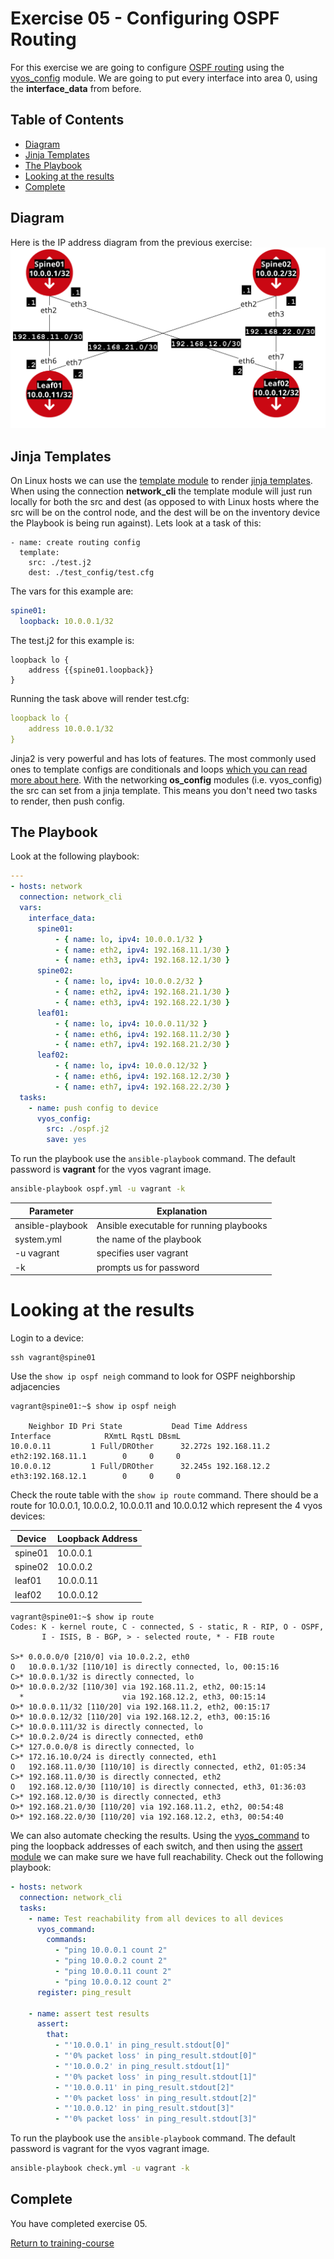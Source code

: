 # Exercise 05 - Configuring OSPF Routing

For this exercise we are going to configure [OSPF routing](https://en.wikipedia.org/wiki/Open_Shortest_Path_First) using the [vyos_config](http://docs.ansible.com/ansible/latest/vyos_config_module.html) module.  We are going to put every interface into area 0, using the **interface_data** from before.

## Table of Contents

- [Diagram](#Diagram)
- [Jinja Templates](#jinja-templates)
- [The Playbook](#the-playbook)
- [Looking at the results](#looking-at-the-results)
- [Complete](#complete)

## Diagram
Here is the IP address diagram from the previous exercise:
![diagram](../exercise04/ipaddress_diagram.png)

## Jinja Templates

On Linux hosts we can use the [template module](http://docs.ansible.com/ansible/latest/template_module.html) to render [jinja templates](http://jinja.pocoo.org/).  When using the connection **network_cli** the template module will just run locally for both the src and dest (as opposed to with Linux hosts where the src will be on the control node, and the dest will be on the inventory device the Playbook is being run against).  Lets look at a task of this:

```
- name: create routing config
  template:
    src: ./test.j2
    dest: ./test_config/test.cfg
```

The vars for this example are:

```yaml
spine01:
  loopback: 10.0.0.1/32
```

The test.j2 for this example is:
```
loopback lo {
    address {{spine01.loopback}}
}
```

Running the task above will render test.cfg:

```yaml
loopback lo {
    address 10.0.0.1/32
}
```

Jinja2 is very powerful and has lots of features.  The most commonly used ones to template configs are conditionals and loops [which you can read more about here](http://jinja.pocoo.org/docs/2.10/templates/).  With the networking **os_config** modules (i.e. vyos_config) the src can set from a jinja template.  This means you don't need two tasks to render, then push config.

## The Playbook
Look at the following playbook:

```yml
---
- hosts: network
  connection: network_cli
  vars:
    interface_data:
      spine01:
          - { name: lo, ipv4: 10.0.0.1/32 }
          - { name: eth2, ipv4: 192.168.11.1/30 }
          - { name: eth3, ipv4: 192.168.12.1/30 }
      spine02:
          - { name: lo, ipv4: 10.0.0.2/32 }
          - { name: eth2, ipv4: 192.168.21.1/30 }
          - { name: eth3, ipv4: 192.168.22.1/30 }
      leaf01:
          - { name: lo, ipv4: 10.0.0.11/32 }
          - { name: eth6, ipv4: 192.168.11.2/30 }
          - { name: eth7, ipv4: 192.168.21.2/30 }
      leaf02:
          - { name: lo, ipv4: 10.0.0.12/32 }
          - { name: eth6, ipv4: 192.168.12.2/30 }
          - { name: eth7, ipv4: 192.168.22.2/30 }
  tasks:
    - name: push config to device
      vyos_config:
        src: ./ospf.j2
        save: yes
```

To run the playbook use the `ansible-playbook` command.  The default password is **vagrant** for the vyos vagrant image.

```bash
ansible-playbook ospf.yml -u vagrant -k
```
Parameter | Explanation
------------ | -------------
ansible-playbook | Ansible executable for running playbooks
system.yml | the name of the playbook
-u vagrant | specifies user vagrant
-k | prompts us for password

# Looking at the results

Login to a device:
```
ssh vagrant@spine01
```

Use the `show ip ospf neigh` command to look for OSPF neighborship adjacencies

```
vagrant@spine01:~$ show ip ospf neigh

    Neighbor ID Pri State           Dead Time Address         Interface            RXmtL RqstL DBsmL
10.0.0.11         1 Full/DROther      32.272s 192.168.11.2    eth2:192.168.11.1        0     0     0
10.0.0.12         1 Full/DROther      32.245s 192.168.12.2    eth3:192.168.12.1        0     0     0
```

Check the route table with the `show ip route` command.  There should be a route for 10.0.0.1, 10.0.0.2, 10.0.0.11 and 10.0.0.12 which represent the 4 vyos devices:

Device | Loopback Address
------------ | -------------
spine01 | 10.0.0.1
spine02 | 10.0.0.2
leaf01 | 10.0.0.11
leaf02 | 10.0.0.12


```
vagrant@spine01:~$ show ip route
Codes: K - kernel route, C - connected, S - static, R - RIP, O - OSPF,
       I - ISIS, B - BGP, > - selected route, * - FIB route

S>* 0.0.0.0/0 [210/0] via 10.0.2.2, eth0
O   10.0.0.1/32 [110/10] is directly connected, lo, 00:15:16
C>* 10.0.0.1/32 is directly connected, lo
O>* 10.0.0.2/32 [110/30] via 192.168.11.2, eth2, 00:15:14
  *                      via 192.168.12.2, eth3, 00:15:14
O>* 10.0.0.11/32 [110/20] via 192.168.11.2, eth2, 00:15:17
O>* 10.0.0.12/32 [110/20] via 192.168.12.2, eth3, 00:15:16
C>* 10.0.0.111/32 is directly connected, lo
C>* 10.0.2.0/24 is directly connected, eth0
C>* 127.0.0.0/8 is directly connected, lo
C>* 172.16.10.0/24 is directly connected, eth1
O   192.168.11.0/30 [110/10] is directly connected, eth2, 01:05:34
C>* 192.168.11.0/30 is directly connected, eth2
O   192.168.12.0/30 [110/10] is directly connected, eth3, 01:36:03
C>* 192.168.12.0/30 is directly connected, eth3
O>* 192.168.21.0/30 [110/20] via 192.168.11.2, eth2, 00:54:48
O>* 192.168.22.0/30 [110/20] via 192.168.12.2, eth3, 00:54:40
```

We can also automate checking the results.  Using the [vyos_command](http://docs.ansible.com/ansible/latest/vyos_command_module.html) to ping the loopback addresses of each switch, and then using the [assert module](http://docs.ansible.com/ansible/latest/assert_module.html) we can make sure we have full reachability.  Check out the following playbook:

```yaml
- hosts: network
  connection: network_cli
  tasks:
    - name: Test reachability from all devices to all devices
      vyos_command:
        commands:
          - "ping 10.0.0.1 count 2"
          - "ping 10.0.0.2 count 2"
          - "ping 10.0.0.11 count 2"
          - "ping 10.0.0.12 count 2"
      register: ping_result

    - name: assert test results
      assert:
        that:
          - "'10.0.0.1' in ping_result.stdout[0]"
          - "'0% packet loss' in ping_result.stdout[0]"
          - "'10.0.0.2' in ping_result.stdout[1]"
          - "'0% packet loss' in ping_result.stdout[1]"
          - "'10.0.0.11' in ping_result.stdout[2]"
          - "'0% packet loss' in ping_result.stdout[2]"
          - "'10.0.0.12' in ping_result.stdout[3]"
          - "'0% packet loss' in ping_result.stdout[3]"
```

To run the playbook use the `ansible-playbook` command.  The default password is vagrant for the vyos vagrant image.

```bash
ansible-playbook check.yml -u vagrant -k
```

## Complete
You have completed exercise 05.

[Return to training-course](../README.md)
